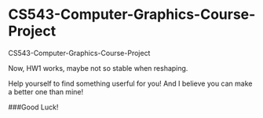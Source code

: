 CS543-Computer-Graphics-Course-Project
======================================

CS543-Computer-Graphics-Course-Project

Now, HW1 works, maybe not so stable when reshaping.   

Help yourself to find something userful for you! And I believe you can make a better one than mine!   

###Good Luck!
